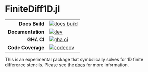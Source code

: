 # FiniteDiff1D.jl

|||
|---------------------:|:----------------------------------------------|
| **Docs Build**       | [![docs build][docs-bld-img]][docs-bld-url]   |
| **Documentation**    | [![dev][docs-dev-img]][docs-dev-url]          |
| **GHA CI**           | [![gha ci][gha-ci-img]][gha-ci-url]           |
| **Code Coverage**    | [![codecov][codecov-img]][codecov-url]        |

[docs-bld-img]: https://github.com/charleskawczynski/FiniteDiff1D.jl/actions/workflows/docs.yml/badge.svg
[docs-bld-url]: https://github.com/charleskawczynski/FiniteDiff1D.jl/actions/workflows/docs.yml

[docs-dev-img]: https://img.shields.io/badge/docs-dev-blue.svg
[docs-dev-url]: https://charleskawczynski.github.io/FiniteDiff1D.jl/dev/

[gha-ci-img]: https://github.com/charleskawczynski/FiniteDiff1D.jl/actions/workflows/ci.yml/badge.svg
[gha-ci-url]: https://github.com/charleskawczynski/FiniteDiff1D.jl/actions/workflows/ci.yml

[codecov-img]: https://codecov.io/gh/charleskawczynski/FiniteDiff1D.jl/branch/main/graph/badge.svg
[codecov-url]: https://codecov.io/gh/charleskawczynski/FiniteDiff1D.jl

This is an experimental package that symbolically solves for 1D finite
difference stencils. Please see the
[docs](https://charleskawczynski.github.io/FiniteDiff1D.jl/dev/) for more
information.

